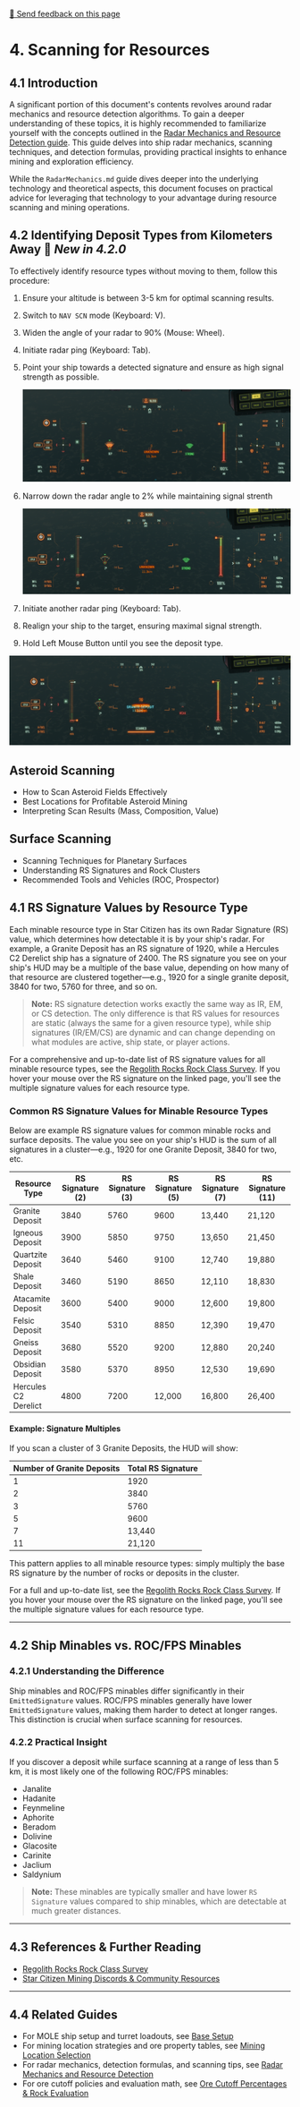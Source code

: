[💬 Send feedback on this page](https://github.com/codepic/StarCitizen.Mining.Mole/issues/new?template=feedback.yml&title=Feedback+on+ResourceScanning.md&page=ResourceScanning.md)  

# 4. Scanning for Resources

## 4.1 Introduction

A significant portion of this document's contents revolves around radar mechanics and resource detection algorithms. To gain a deeper understanding of these topics, it is highly recommended to familiarize yourself with the concepts outlined in the [Radar Mechanics and Resource Detection guide](RadarMechanics.md). This guide delves into ship radar mechanics, scanning techniques, and detection formulas, providing practical insights to enhance mining and exploration efficiency.

While the `RadarMechanics.md` guide dives deeper into the underlying technology and theoretical aspects, this document focuses on practical advice for leveraging that technology to your advantage during resource scanning and mining operations.

## 4.2 Identifying Deposit Types from Kilometers Away 🚀 *New in 4.2.0*

To effectively identify resource types without moving to them, follow this procedure:

1. Ensure your altitude is between 3-5 km for optimal scanning results.
2. Switch to `NAV SCN` mode (Keyboard: V).
3. Widen the angle of your radar to 90% (Mouse: Wheel).
4. Initiate radar ping (Keyboard: Tab).
5. Point your ship towards a detected signature and ensure as high signal strength as possible.

   ![Radar Ping Angle 90%](images/radar_ping_angle_90.png)

6. Narrow down the radar angle to 2% while maintaining signal strenth

   ![Radar Ping Angle 2%](images/radar_ping_angle_02.png)


7. Initiate another radar ping (Keyboard: Tab).
8. Realign your ship to the target, ensuring maximal signal strength.
9.  Hold Left Mouse Button until you see the deposit type.

   ![Radar Ping Scanned](images/radar_ping_scanned.png)

## Asteroid Scanning
- How to Scan Asteroid Fields Effectively
- Best Locations for Profitable Asteroid Mining
- Interpreting Scan Results (Mass, Composition, Value)

## Surface Scanning

- Scanning Techniques for Planetary Surfaces
- Understanding RS Signatures and Rock Clusters
- Recommended Tools and Vehicles (ROC, Prospector)

## 4.1 RS Signature Values by Resource Type

Each minable resource type in Star Citizen has its own Radar Signature (RS) value, which determines how detectable it is by your ship's radar. For example, a Granite Deposit has an RS signature of 1920, while a Hercules C2 Derelict ship has a signature of 2400. The RS signature you see on your ship's HUD may be a multiple of the base value, depending on how many of that resource are clustered together—e.g., 1920 for a single granite deposit, 3840 for two, 5760 for three, and so on.

> **Note:** RS signature detection works exactly the same way as IR, EM, or CS detection. The only difference is that RS values for resources are static (always the same for a given resource type), while ship signatures (IR/EM/CS) are dynamic and can change depending on what modules are active, ship state, or player actions.

For a comprehensive and up-to-date list of RS signature values for all minable resource types, see the [Regolith Rocks Rock Class Survey](https://regolith.rocks/survey/rock_class). If you hover your mouse over the RS signature on the linked page, you'll see the multiple signature values for each resource type.

### Common RS Signature Values for Minable Resource Types

Below are example RS signature values for common minable rocks and surface deposits. The value you see on your ship's HUD is the sum of all signatures in a cluster—e.g., 1920 for one Granite Deposit, 3840 for two, etc.

| Resource Type         | RS Signature (2) | RS Signature (3) | RS Signature (5) | RS Signature (7) | RS Signature (11) |
|----------------------|------------------|------------------|------------------|------------------|-------------------|
| Granite Deposit      | 3840             | 5760             | 9600             | 13,440           | 21,120            |
| Igneous Deposit      | 3900             | 5850             | 9750             | 13,650           | 21,450            |
| Quartzite Deposit    | 3640             | 5460             | 9100             | 12,740           | 19,880            |
| Shale Deposit        | 3460             | 5190             | 8650             | 12,110           | 18,830            |
| Atacamite Deposit    | 3600             | 5400             | 9000             | 12,600           | 19,800            |
| Felsic Deposit       | 3540             | 5310             | 8850             | 12,390           | 19,470            |
| Gneiss Deposit       | 3680             | 5520             | 9200             | 12,880           | 20,240            |
| Obsidian Deposit     | 3580             | 5370             | 8950             | 12,530           | 19,690            |
| Hercules C2 Derelict | 4800             | 7200             | 12,000           | 16,800           | 26,400            |

#### Example: Signature Multiples

If you scan a cluster of 3 Granite Deposits, the HUD will show:

| Number of Granite Deposits | Total RS Signature |
|---------------------------|--------------------|
| 1                         | 1920               |
| 2                         | 3840               |
| 3                         | 5760               |
| 5                         | 9600               |
| 7                         | 13,440             |
| 11                        | 21,120             |

This pattern applies to all minable resource types: simply multiply the base RS signature by the number of rocks or deposits in the cluster.

For a full and up-to-date list, see the [Regolith Rocks Rock Class Survey](https://regolith.rocks/survey/rock_class). If you hover your mouse over the RS signature on the linked page, you'll see the multiple signature values for each resource type.

---

## 4.2 Ship Minables vs. ROC/FPS Minables

### 4.2.1 Understanding the Difference

Ship minables and ROC/FPS minables differ significantly in their `EmittedSignature` values. ROC/FPS minables generally have lower `EmittedSignature` values, making them harder to detect at longer ranges. This distinction is crucial when surface scanning for resources.

### 4.2.2 Practical Insight

If you discover a deposit while surface scanning at a range of less than 5 km, it is most likely one of the following ROC/FPS minables:

- Janalite
- Hadanite
- Feynmeline
- Aphorite
- Beradom
- Dolivine
- Glacosite
- Carinite
- Jaclium
- Saldynium

> **Note:** These minables are typically smaller and have lower `RS Signature` values compared to ship minables, which are detectable at much greater distances.

---

## 4.3 References & Further Reading

- [Regolith Rocks Rock Class Survey](https://regolith.rocks/survey/rock_class)
- [Star Citizen Mining Discords & Community Resources](ResourcesReferences.md)

---

## 4.4 Related Guides

- For MOLE ship setup and turret loadouts, see [Base Setup](BaseSetup.md)
- For mining location strategies and ore property tables, see [Mining Location Selection](MiningLocation.md)
- For radar mechanics, detection formulas, and scanning tips, see [Radar Mechanics and Resource Detection](RadarMechanics.md)
- For ore cutoff policies and evaluation math, see [Ore Cutoff Percentages & Rock Evaluation](OreCutoff.md)

